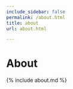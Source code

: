 ```yaml
---
include_sidebar: false
permalink: /about.html
title: about
url: about.html

---
```

# About

{% include about.md %}
